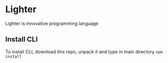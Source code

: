 # Lighter
Lighter is innovative programming language

## Install CLI
To install CLI, download this repo, unpack it and type in main directory `npm install`

